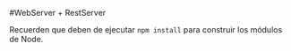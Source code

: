 #WebServer + RestServer

Recuerden que deben de ejecutar ```npm install``` para construir los
módulos de Node.